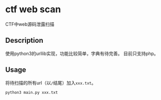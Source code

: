 # ctf web scan

CTF中web源码泄露扫描

## Description

使用python3的urllib实现，功能比较简单，字典有待完善。
目前只支持php。

## Usage

将待扫描的所有url（以`/`结尾）加入`xxx.txt`。

``` bash
python3 main.py xxx.txt
```
